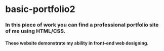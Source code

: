 # basic-portfolio2

### In this piece of work you can find a professional portfolio site of me using **HTML/CSS**.
#### These website demonstrate my ability in **front-end** web designing.
